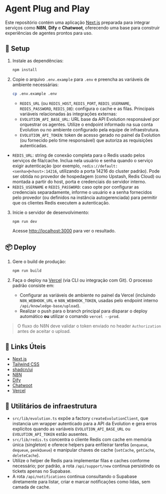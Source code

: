 # Agent Plug and Play

Este repositório contém uma aplicação [Next.js](https://nextjs.org/) preparada para integrar serviços como **N8N**, **Dify** e **Chatwoot**, oferecendo uma base para construir experiências de agentes prontos para uso.

## 🚀 Setup

1. Instale as dependências:

   ```bash
   npm install
   ```

2. Copie o arquivo `.env.example` para `.env` e preencha as variáveis de ambiente necessárias:

   ```bash
   cp .env.example .env
   ```

   - `REDIS_URL` (ou `REDIS_HOST`, `REDIS_PORT`, `REDIS_USERNAME`, `REDIS_PASSWORD`, `REDIS_DB`): configura o cache e as filas.
   Principais variáveis relacionadas às integrações externas:
   - `EVOLUTION_API_BASE_URL`: URL base da API Evolution responsável por orquestrar os agentes. Utilize o endpoint informado na sua conta Evolution ou no ambiente configurado pela equipe de infraestrutura.
   - `EVOLUTION_API_TOKEN`: token de acesso gerado no painel da Evolution (ou fornecido pelo time responsável) que autoriza as requisições autenticadas.
  - `REDIS_URL`: string de conexão completa para o Redis usado pelos serviços de fila/cache. Inclua nela usuário e senha quando o serviço exigir autenticação (por exemplo, `redis://default:<senha>@<host>:14216`, utilizando a porta 14216 do cluster padrão). Pode ser obtida no provedor de hospedagem (como Upstash, Redis Cloud) ou montada a partir do host, porta e credenciais do servidor interno.
  - `REDIS_USERNAME` e `REDIS_PASSWORD`: caso opte por configurar as credenciais separadamente, informe o usuário e a senha fornecidos pelo provedor (ou definidos na instância autogerenciada) para permitir que os clientes Redis executem a autenticação.

3. Inicie o servidor de desenvolvimento:

   ```bash
   npm run dev
   ```

   Acesse [http://localhost:3000](http://localhost:3000) para ver o resultado.

## 📦 Deploy

1. Gere o build de produção:

   ```bash
   npm run build
   ```

2. Faça o deploy na [Vercel](https://vercel.com/) (via CLI ou integração com Git). O processo padrão consiste em:
   - Configurar as variáveis de ambiente no painel da Vercel (incluindo `N8N_WEBHOOK_URL` e `N8N_WEBHOOK_TOKEN`, usadas pelo endpoint interno `/api/knowledge-base/upload`).
   - Realizar o push para o branch principal para disparar o deploy automático **ou** utilizar o comando `vercel --prod`.

> O fluxo do N8N deve validar o token enviado no header `Authorization` antes de aceitar o upload.

## 🔗 Links Úteis

- [Next.js](https://nextjs.org/docs)
- [Tailwind CSS](https://tailwindcss.com/)
- [shadcn/ui](https://ui.shadcn.com/)
- [N8N](https://n8n.io/)
- [Dify](https://dify.ai/)
- [Chatwoot](https://www.chatwoot.com/)
- [Vercel](https://vercel.com/)

## 🧰 Utilitários de infraestrutura

- `src/lib/evolution.ts` expõe a factory `createEvolutionClient`, que instancia um wrapper autenticado para a API da Evolution e gera erros explícitos quando as variáveis `EVOLUTION_API_BASE_URL` ou `EVOLUTION_API_TOKEN` estão ausentes.
- `src/lib/redis.ts` concentra o cliente Redis com cache em memória única (singleton) e oferece helpers para enfileirar tarefas (`enqueue`, `dequeue`, `peekQueue`) e manipular chaves de cache (`setCache`, `getCache`, `deleteCache`).
- Utilize o helper de Redis para implementar filas e caches conforme necessário; por padrão, a rota `/api/support/new` continua persistindo os tickets apenas no Supabase.
- A rota `/api/notifications` continua consultando o Supabase diretamente para listar, criar e marcar notificações como lidas, sem camada de cache.

